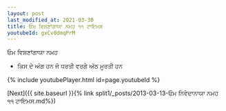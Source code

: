 ```yaml
---
layout: post
last_modified_at: 2021-03-30
title: ਓਮ ਵਿਸ਼ਣਾਂਗਾਯਾ ਨਮਹ ੧੧ ਟਾਇਮਸ
youtubeId: gxCv0dmqPrM
---
```

 
 
 ਓਮ ਵਿਸ਼ਣਾਂਗਾਯਾ ਨਮਹ  
 
 -  ਕਿਸ ਦੇ ਅੰਗ ਹਨ ਜੋ ਧਰਤੀ ਵਰਗੇ ਅੱਠ ਮੂਰਤੀ ਹਨ 
 
  
 
  
 
 
 
 
 
 


{% include youtubePlayer.html id=page.youtubeId %}
 
[Next]({{ site.baseurl }}{% link  split1/_posts/2013-03-13-ਓਮ ਨਿਵੇਦਾਨਾਯਾ ਨਮਹ ੧੧ ਟਾਇਮਸ.md%})
 
